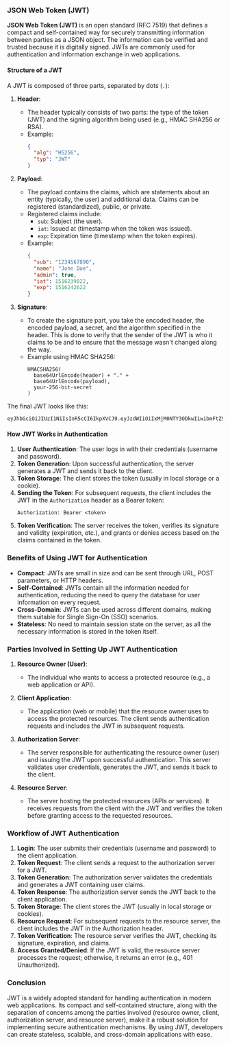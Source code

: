 ### JSON Web Token (JWT)

**JSON Web Token (JWT)** is an open standard (RFC 7519) that defines a compact and self-contained way for securely transmitting information between parties as a JSON object. The information can be verified and trusted because it is digitally signed. JWTs are commonly used for authentication and information exchange in web applications.

#### **Structure of a JWT**

A JWT is composed of three parts, separated by dots (`.`):

1. **Header**:

   - The header typically consists of two parts: the type of the token (JWT) and the signing algorithm being used (e.g., HMAC SHA256 or RSA).
   - Example:
     ```json
     {
       "alg": "HS256",
       "typ": "JWT"
     }
     ```

2. **Payload**:

   - The payload contains the claims, which are statements about an entity (typically, the user) and additional data. Claims can be registered (standardized), public, or private.
   - Registered claims include:
     - `sub`: Subject (the user).
     - `iat`: Issued at (timestamp when the token was issued).
     - `exp`: Expiration time (timestamp when the token expires).
   - Example:
     ```json
     {
       "sub": "1234567890",
       "name": "John Doe",
       "admin": true,
       "iat": 1516239022,
       "exp": 1516242622
     }
     ```

3. **Signature**:
   - To create the signature part, you take the encoded header, the encoded payload, a secret, and the algorithm specified in the header. This is done to verify that the sender of the JWT is who it claims to be and to ensure that the message wasn't changed along the way.
   - Example using HMAC SHA256:
     ```plaintext
     HMACSHA256(
       base64UrlEncode(header) + "." +
       base64UrlEncode(payload),
       your-256-bit-secret
     )
     ```

The final JWT looks like this:

```plaintext
eyJhbGciOiJIUzI1NiIsInR5cCI6IkpXVCJ9.eyJzdWIiOiIxMjM0NTY3ODkwIiwibmFtZSI6IkpvaG4gRG9lIiwiaWF0IjoxNTE2MjM5MDIyfQ.SflKxwRJSMeKKF2QT4fwpMeJf36POk6yJV_adQssw5c
```

#### **How JWT Works in Authentication**

1. **User Authentication**: The user logs in with their credentials (username and password).
2. **Token Generation**: Upon successful authentication, the server generates a JWT and sends it back to the client.
3. **Token Storage**: The client stores the token (usually in local storage or a cookie).
4. **Sending the Token**: For subsequent requests, the client includes the JWT in the `Authorization` header as a Bearer token:
   ```plaintext
   Authorization: Bearer <token>
   ```
5. **Token Verification**: The server receives the token, verifies its signature and validity (expiration, etc.), and grants or denies access based on the claims contained in the token.

### **Benefits of Using JWT for Authentication**

- **Compact**: JWTs are small in size and can be sent through URL, POST parameters, or HTTP headers.
- **Self-Contained**: JWTs contain all the information needed for authentication, reducing the need to query the database for user information on every request.
- **Cross-Domain**: JWTs can be used across different domains, making them suitable for Single Sign-On (SSO) scenarios.
- **Stateless**: No need to maintain session state on the server, as all the necessary information is stored in the token itself.

### **Parties Involved in Setting Up JWT Authentication**

1. **Resource Owner (User)**:

   - The individual who wants to access a protected resource (e.g., a web application or API).

2. **Client Application**:

   - The application (web or mobile) that the resource owner uses to access the protected resources. The client sends authentication requests and includes the JWT in subsequent requests.

3. **Authorization Server**:

   - The server responsible for authenticating the resource owner (user) and issuing the JWT upon successful authentication. This server validates user credentials, generates the JWT, and sends it back to the client.

4. **Resource Server**:
   - The server hosting the protected resources (APIs or services). It receives requests from the client with the JWT and verifies the token before granting access to the requested resources.

### **Workflow of JWT Authentication**

1. **Login**: The user submits their credentials (username and password) to the client application.
2. **Token Request**: The client sends a request to the authorization server for a JWT.
3. **Token Generation**: The authorization server validates the credentials and generates a JWT containing user claims.
4. **Token Response**: The authorization server sends the JWT back to the client application.
5. **Token Storage**: The client stores the JWT (usually in local storage or cookies).
6. **Resource Request**: For subsequent requests to the resource server, the client includes the JWT in the Authorization header.
7. **Token Verification**: The resource server verifies the JWT, checking its signature, expiration, and claims.
8. **Access Granted/Denied**: If the JWT is valid, the resource server processes the request; otherwise, it returns an error (e.g., 401 Unauthorized).

### **Conclusion**

JWT is a widely adopted standard for handling authentication in modern web applications. Its compact and self-contained structure, along with the separation of concerns among the parties involved (resource owner, client, authorization server, and resource server), make it a robust solution for implementing secure authentication mechanisms. By using JWT, developers can create stateless, scalable, and cross-domain applications with ease.
